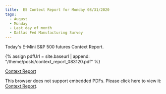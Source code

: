 ```yaml
---
title:  ES Context Report for Monday 08/31/2020
tags:
  - August
  - Monday
  - Last day of month
  - Dallas Fed Manufacturing Survey
---
```


Today's E-Mini S&P 500 futures Context Report.

{% assign pdfUrl = site.baseurl | append: "/theme/posts/context_report_083120.pdf" %}

<a href="{{pdfUrl}}">Context Report</a>

<object data="{{pdfUrl}}" type="application/pdf" width="700px" height="700px">
    <p>This browser does not support embedded PDFs. Please click here to view it: <a href="{{pdfUrl}}">Context Report</a>.</p>
</object>

